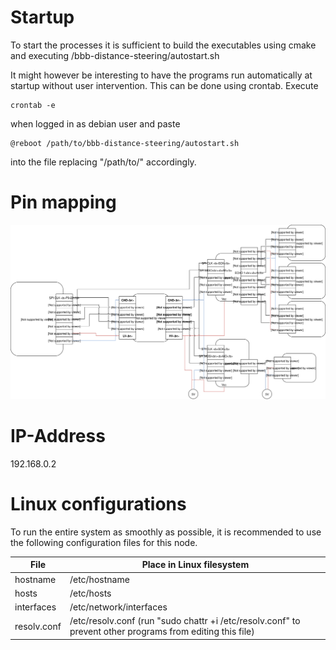 # Startup

To start the processes it is sufficient to build the executables using cmake and executing /bbb-distance-steering/autostart.sh

It might however be interesting to have the programs run automatically at startup without user intervention. This can be done using crontab. Execute 
```
crontab -e
```
when logged in as debian user and paste 
```
@reboot /path/to/bbb-distance-steering/autostart.sh
```
into the file replacing "/path/to/" accordingly.

# Pin mapping
![Pin mapping](https://raw.githubusercontent.com/fhyy/MF2063-ESS-NW-CAR/master/resources/diagrams/distance-steering-node.svg?sanitize=true)


# IP-Address

192.168.0.2


# Linux configurations

To run the entire system as smoothly as possible, it is recommended to use the following configuration files for this node.

| File          | Place in Linux filesystem
|---------------|---------------------------------------------------------------------------------------------------------
| hostname      | /etc/hostname
| hosts         | /etc/hosts
| interfaces    | /etc/network/interfaces
| resolv.conf   | /etc/resolv.conf (run "sudo chattr +i /etc/resolv.conf" to prevent other programs from editing this file)
